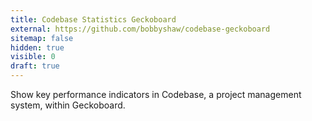 ```yaml
---
title: Codebase Statistics Geckoboard
external: https://github.com/bobbyshaw/codebase-geckoboard
sitemap: false
hidden: true
visible: 0
draft: true
---
```

Show key performance indicators in Codebase, a project management system, within Geckoboard.
